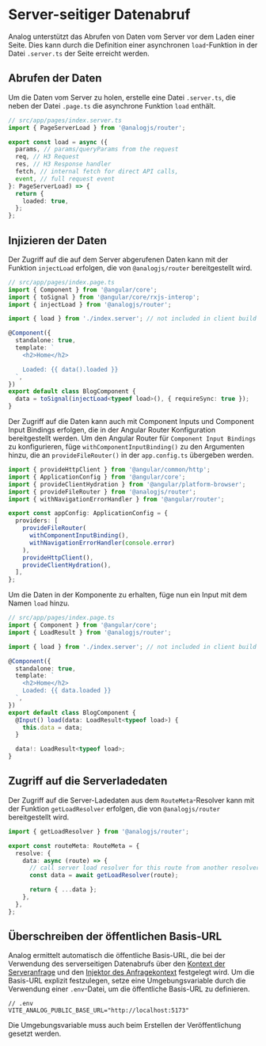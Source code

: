 # Server-seitiger Datenabruf

Analog unterstützt das Abrufen von Daten vom Server vor dem Laden einer Seite. Dies kann durch die Definition einer asynchronen `load`-Funktion in der Datei `.server.ts` der Seite erreicht werden.

## Abrufen der Daten

Um die Daten vom Server zu holen, erstelle eine Datei `.server.ts`, die neben der Datei `.page.ts` die asynchrone Funktion `load` enthält.

```ts
// src/app/pages/index.server.ts
import { PageServerLoad } from '@analogjs/router';

export const load = async ({
  params, // params/queryParams from the request
  req, // H3 Request
  res, // H3 Response handler
  fetch, // internal fetch for direct API calls,
  event, // full request event
}: PageServerLoad) => {
  return {
    loaded: true,
  };
};
```

## Injizieren der Daten

Der Zugriff auf die auf dem Server abgerufenen Daten kann mit der Funktion `injectLoad` erfolgen, die von `@analogjs/router` bereitgestellt wird.

```ts
// src/app/pages/index.page.ts
import { Component } from '@angular/core';
import { toSignal } from '@angular/core/rxjs-interop';
import { injectLoad } from '@analogjs/router';

import { load } from './index.server'; // not included in client build

@Component({
  standalone: true,
  template: `
    <h2>Home</h2>

    Loaded: {{ data().loaded }}
  `,
})
export default class BlogComponent {
  data = toSignal(injectLoad<typeof load>(), { requireSync: true });
}
```

Der Zugriff auf die Daten kann auch mit Component Inputs und Component Input Bindings erfolgen, die in der Angular Router Konfiguration bereitgestellt werden. Um den Angular Router für `Component Input Bindings` zu konfigurieren, füge `withComponentInputBinding()` zu den Argumenten hinzu, die an `provideFileRouter()` in der `app.config.ts` übergeben werden.

```ts
import { provideHttpClient } from '@angular/common/http';
import { ApplicationConfig } from '@angular/core';
import { provideClientHydration } from '@angular/platform-browser';
import { provideFileRouter } from '@analogjs/router';
import { withNavigationErrorHandler } from '@angular/router';

export const appConfig: ApplicationConfig = {
  providers: [
    provideFileRouter(
      withComponentInputBinding(),
      withNavigationErrorHandler(console.error)
    ),
    provideHttpClient(),
    provideClientHydration(),
  ],
};
```

Um die Daten in der Komponente zu erhalten, füge nun ein Input mit dem Namen `load` hinzu.

```ts
// src/app/pages/index.page.ts
import { Component } from '@angular/core';
import { LoadResult } from '@analogjs/router';

import { load } from './index.server'; // not included in client build

@Component({
  standalone: true,
  template: `
    <h2>Home</h2>
    Loaded: {{ data.loaded }}
  `,
})
export default class BlogComponent {
  @Input() load(data: LoadResult<typeof load>) {
    this.data = data;
  }

  data!: LoadResult<typeof load>;
}
```

## Zugriff auf die Serverladedaten

Der Zugriff auf die Server-Ladedaten aus dem `RouteMeta`-Resolver kann mit der Funktion `getLoadResolver` erfolgen, die von `@analogjs/router` bereitgestellt wird.

```ts
import { getLoadResolver } from '@analogjs/router';

export const routeMeta: RouteMeta = {
  resolve: {
    data: async (route) => {
      // call server load resolver for this route from another resolver
      const data = await getLoadResolver(route);

      return { ...data };
    },
  },
};
```

## Überschreiben der öffentlichen Basis-URL

Analog ermittelt automatisch die öffentliche Basis-URL, die bei der Verwendung des serverseitigen Datenabrufs über den [Kontext der Serveranfrage](/de/docs/features/data-fetching/overview#kontext-der-serveranfrage) und den [Injektor des Anfragekontext](/de/docs/features/data-fetching/overview#injektor-des-anfragekontext) festgelegt wird. Um die Basis-URL explizit festzulegen, setze eine Umgebungsvariable durch die Verwendung einer `.env`-Datei, um die öffentliche Basis-URL zu definieren.

```
// .env
VITE_ANALOG_PUBLIC_BASE_URL="http://localhost:5173"
```

Die Umgebungsvariable muss auch beim Erstellen der Veröffentlichung gesetzt werden.
